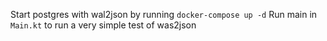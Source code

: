 Start postgres with wal2json by running
```docker-compose up -d```
Run main in ```Main.kt``` to run a very simple test of was2json